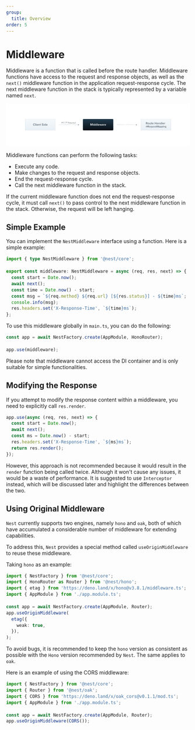 ```yaml
---
group:
  title: Overview
order: 5
---
```


# Middleware

Middleware is a function that is called before the route handler. Middleware functions have access to the request and response objects, as well as the `next()` middleware function in the application request-response cycle. The next middleware function in the stack is typically represented by a variable named `next`.

![image.png](./images/middleware.png)

Middleware functions can perform the following tasks:

- Execute any code.
- Make changes to the request and response objects.
- End the request-response cycle.
- Call the next middleware function in the stack.

If the current middleware function does not end the request-response cycle, it must call `next()` to pass control to the next middleware function in the stack. Otherwise, the request will be left hanging.

## Simple Example

You can implement the `NestMiddleware` interface using a function. Here is a simple example:

```typescript
import { type NestMiddleware } from '@nest/core';

export const middleware: NestMiddleware = async (req, res, next) => {
  const start = Date.now();
  await next();
  const time = Date.now() - start;
  const msg = `${req.method} ${req.url} [${res.status}] - ${time}ms`;
  console.info(msg);
  res.headers.set('X-Response-Time', `${time}ms`);
};
```

To use this middleware globally in `main.ts`, you can do the following:

```typescript
const app = await NestFactory.create(AppModule, HonoRouter);

app.use(middleware);
```

Please note that middleware cannot access the DI container and is only suitable for simple functionalities.

## Modifying the Response

If you attempt to modify the response content within a middleware, you need to explicitly call `res.render`.

```typescript
app.use(async (req, res, next) => {
  const start = Date.now();
  await next();
  const ms = Date.now() - start;
  res.headers.set('X-Response-Time', `${ms}ms`);
  return res.render();
});
```

However, this approach is not recommended because it would result in the `render` function being called twice. Although it won't cause any issues, it would be a waste of performance. It is suggested to use `Interceptor` instead, which will be discussed later and highlight the differences between the two.

## Using Original Middleware

`Nest` currently supports two engines, namely `hono` and `oak`, both of which have accumulated a considerable number of middleware for extending capabilities.

To address this, `Nest` provides a special method called `useOriginMiddleware` to reuse these middleware.

Taking `hono` as an example:

```typescript
import { NestFactory } from '@nest/core';
import { HonoRouter as Router } from '@nest/hono';
import { etag } from 'https://deno.land/x/hono@v3.8.1/middleware.ts';
import { AppModule } from './app.module.ts';

const app = await NestFactory.create(AppModule, Router);
app.useOriginMiddleware(
  etag({
    weak: true,
  }),
);
```

To avoid bugs, it is recommended to keep the `hono` version as consistent as possible with the `Hono` version recommended by `Nest`. The same applies to `oak`.

Here is an example of using the CORS middleware:

```ts
import { NestFactory } from '@nest/core';
import { Router } from '@nest/oak';
import { CORS } from 'https://deno.land/x/oak_cors@v0.1.1/mod.ts';
import { AppModule } from './app.module.ts';

const app = await NestFactory.create(AppModule, Router);
app.useOriginMiddleware(CORS());
```
